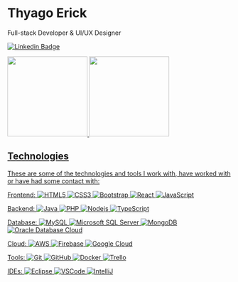 # Thyago Erick

Full-stack Developer & UI/UX Designer

[![Linkedin Badge](https://img.shields.io/badge/-Thyago%20Erick-0077B5?style=flat-square&logo=Linkedin&logoColor=white&link=https://www.linkedin.com/in/thyagoerick/)](https://www.linkedin.com/in/thyagoerick/)


<div>
   <a href="https://github.com/thyagoerick">
   <img height="180em" src="https://github-readme-stats.vercel.app/api?username=thyagoerick&show_icons=true&theme=tokyonight&include_all_commits=true&count_private=true"/>
   <img height="180em" src="https://github-readme-stats.vercel.app/api/top-langs/?username=thyagoerick&layout=compact&langs_count=6&theme=tokyonight"/>
</div>



## Technologies

These are some of the technologies and tools I work with, have worked with or have had some contact with:

Frontend:
![HTML5](https://img.shields.io/badge/-HTML5-E34F26?style=flat-square&logo=html5&logoColor=white)
![CSS3](https://img.shields.io/badge/-CSS3-1572B6?style=flat-square&logo=css3)
![Bootstrap](https://img.shields.io/badge/-Bootstrap-563D7C?style=flat-square&logo=bootstrap)
![React](https://img.shields.io/badge/-React-23272F?style=flat-square&logo=react)
![JavaScript](https://img.shields.io/badge/-JavaScript-black?style=flat-square&logo=javascript)

Backend: 
![Java](https://img.shields.io/badge/-Java-007396?style=flat-square&logo=java)
![PHP](https://img.shields.io/badge/-PHP-7A86B8?style=flat-square&logo=php&logoColor=white)
![Nodejs](https://img.shields.io/badge/-Nodejs-339933?style=flat-square&logo=Node.js&logoColor=white)
![TypeScript](https://img.shields.io/badge/-TypeScript-007ACC?style=flat-square&logo=typescript&logoColor=white)

Database:
![MySQL](https://img.shields.io/badge/-MySQL-4479A1?style=flat-square&logo=mysql&logoColor=white)
![Microsoft SQL Server](https://img.shields.io/badge/-SQL%20Server-CC2927?style=flat-square&logo=microsoft-sql-server&logoColor=white)
![MongoDB](https://img.shields.io/badge/-MongoDB-black?style=flat-square&logo=mongodb)
![Oracle Database Cloud](https://img.shields.io/badge/Oracle%20Cloud-F80000?style=flat-square&logo=oracle&logoColor=white)

Cloud:
![AWS](https://img.shields.io/badge/AWS-232F3E?style=flat-square&logo=amazonaws&logoColor=EC912D)
![Firebase](https://img.shields.io/badge/Firebase-FFCA28?style=flat-square&logo=firebase&logoColor=white)
![Google Cloud](https://img.shields.io/badge/Google%20Cloud-4285F4?style=flat-square&logo=google-cloud&logoColor=white)

Tools:
![Git](https://img.shields.io/badge/-Git-black?style=flat-square&logo=git)
![GitHub](https://img.shields.io/badge/-GitHub-181717?style=flat-square&logo=github)
![Docker](https://img.shields.io/badge/-Docker-2496ED?style=flat-square&logo=docker&logoColor=white)
![Trello](https://img.shields.io/badge/-Trello-0052CC?style=flat-square&logo=trello)

IDEs:
![Eclipse](https://img.shields.io/badge/-Eclipse-2C2255?style=flat-square&logo=eclipse&logoColor=white)
![VSCode](https://img.shields.io/badge/-VSCode-007ACC?style=flat-square&logo=visual-studio-code&logoColor=white)
![IntelliJ](https://img.shields.io/badge/-IntelliJ%20IDEA-black?style=flat-square&logo=intellij-idea&logoColor=white)
